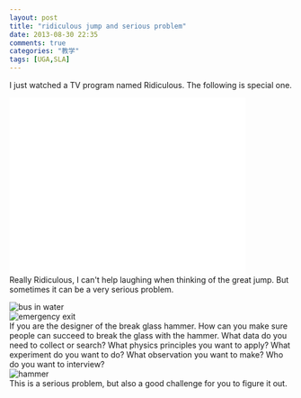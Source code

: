```yaml
---
layout: post
title: "ridiculous jump and serious problem"
date: 2013-08-30 22:35
comments: true
categories: "教学"
tags: [UGA,SLA]
---
```

I just watched a TV program named Ridiculous. The following is special one.  
<div>
<iframe width="420" height="315" src="//www.youtube.com/embed/9Cmw2m2z6_0" frameborder="0" allowfullscreen></iframe>
</div>
Really Ridiculous, I can't help laughing when thinking of the great jump.  
But sometimes it can be a very serious problem.  

<!--more-->

![bus in water](https://raw.github.com/lukezhg/Freyja/master/bus-in-water.jpg)  
![emergency exit](https://raw.github.com/lukezhg/Freyja/master/emergency-exit.jpg)  
If you are the designer of the break glass hammer. How can you make sure people can succeed to break the glass with the hammer. What data do you need to collect or search? What physics principles you want to apply? What experiment do you want to do? What observation you want to make? Who do you want to interview?  
![hammer](https://raw.github.com/lukezhg/Freyja/master/hammer.jpg)  
This is a serious problem, but also a good challenge for you to figure it out.  